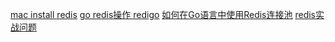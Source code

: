 [mac install redis](http://www.jianshu.com/p/6b5eca8d908b)
[go redis操作  redigo](https://www.zybuluo.com/NickYu/note/61130)
[如何在Go语言中使用Redis连接池](http://www.qingpingshan.com/jb/go/55641.html)
[redis实战问题](https://zhuoroger.github.io/)